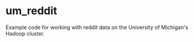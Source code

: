 # um_reddit
Example code for working with reddit data on the University of Michigan's Hadoop cluster.
